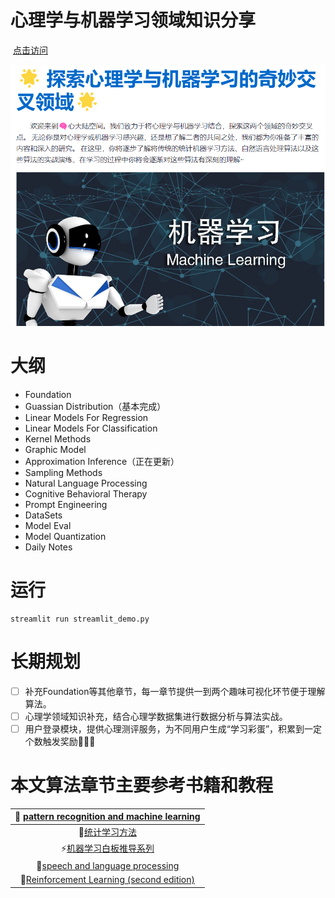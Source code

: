 # 心理学与机器学习领域知识分享

​		[点击访问](https://mlapp-tianchi.streamlit.app/)

![homepage](./src/homepage.png)

# 大纲

- Foundation
- Guassian Distribution（基本完成）
- Linear Models For Regression
- Linear Models For Classification
- Kernel Methods
- Graphic Model
- Approximation Inference（正在更新）
- Sampling Methods
- Natural Language Processing
- Cognitive Behavioral Therapy
- Prompt Engineering
- DataSets
- Model Eval
- Model Quantization
- Daily Notes

# 运行

```shell
streamlit run streamlit_demo.py
```

# 长期规划

- [ ] 补充Foundation等其他章节，每一章节提供一到两个趣味可视化环节便于理解算法。
- [ ] 心理学领域知识补充，结合心理学数据集进行数据分析与算法实战。
- [ ] 用户登录模块，提供心理测评服务，为不同用户生成“学习彩蛋”，积累到一定个数触发奖励🎁🎁🎁

# 本文算法章节主要参考书籍和教程

| 🚀 [pattern recognition and machine learning](https://www.microsoft.com/en-us/research/uploads/prod/2006/01/Bishop-Pattern-Recognition-and-Machine-Learning-2006.pdf) |
| :----------------------------------------------------------: |
|   🔮[统计学习方法](https://github.com/fengdu78/lihang-code)   |
| ⚡️[机器学习白板推导系列](https://space.bilibili.com/97068901) |
| 📘[speech and language processing](https://web.stanford.edu/~jurafsky/slp3/) |
| 📖[Reinforcement Learning (second edition)](http://incompleteideas.net/book/RLbook2020.pdf) |

